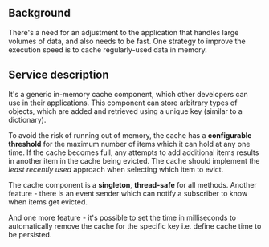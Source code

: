 ## Background
There's a need for an adjustment to the application that handles large volumes of data, and also needs to be fast. 
One strategy to improve the execution speed is to cache regularly-used data in memory.

## Service description
It's a generic in-memory cache component, which other developers can use in their applications.
This component can store arbitrary types of objects, which are added and retrieved
using a unique key (similar to a dictionary).

To avoid the risk of running out of memory, the cache has a **configurable threshold** for
the maximum number of items which it can hold at any one time. If the cache becomes full, any
attempts to add additional items results in another item in the cache being
evicted. The cache should implement the *least recently used* approach when selecting which item
to evict.

The cache component is a **singleton**, **thread-safe** for all methods.
Another feature - there is an event sender which can notify a subscriber to know when items get evicted.

And one more feature - it's possible to set the time in milliseconds to automatically remove the cache for the specific key i.e. define cache time to be persisted.